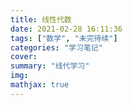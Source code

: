 ```yaml
---
title: 线性代数
date: 2021-02-28 16:11:36
tags: ["数学", "未完待续"]
categories: "学习笔记"
cover:
summary: "线代学习"
img:
mathjax: true
---
```

